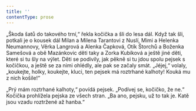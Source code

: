 ```yaml
---
title: ''
contentType: prose
---
```


<section>

„Škoda šatů do takového trní,“ řekla kočička a šli do lesa dál. Když tak šli, potkali je o kousek dál Milan a Milena Tarantovi z Nuslí, Mimi a Helenka Neumannovy, Věrka Langrová a Alenka Čapková, Otík Štorchů a Boženka Samešová a obě Mazánkovic děti taky a Zorka Kubíková a ještě jiné děti, které si tu šly na výlet. Děti se podivily, jak pěkně si tu jdou spolu pejsek s kočičkou, a ještě se za nimi ohlédly, ale pak se začaly smát. „Jéjej,“ volaly, „koukejte, holky, koukejte, kluci, ten pejsek má roztrhané kalhoty! Kouká mu z nich košile!“

„Prý mám roztrhané kalhoty,“ povídá pejsek. „Podívej se, kočičko, že ne.“ Kočička prohlížela pejska ze všech stran. „Ba ano, pejsku, už to tak je. Katě jsou vzadu roztržené až hanba.“

</section>
